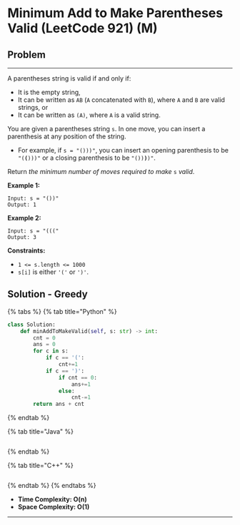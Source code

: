 # Minimum Add to Make Parentheses Valid (LeetCode 921) (M)

## Problem

****

A parentheses string is valid if and only if:

* It is the empty string,
* It can be written as `AB` (`A` concatenated with `B`), where `A` and `B` are valid strings, or
* It can be written as `(A)`, where `A` is a valid string.

You are given a parentheses string `s`. In one move, you can insert a parenthesis at any position of the string.

* For example, if `s = "()))"`, you can insert an opening parenthesis to be `"(`**`(`**`)))"` or a closing parenthesis to be `"())`**`)`**`)"`.

Return _the minimum number of moves required to make_ `s` _valid_.

&#x20;

**Example 1:**

```
Input: s = "())"
Output: 1
```

**Example 2:**

```
Input: s = "((("
Output: 3
```

&#x20;

**Constraints:**

* `1 <= s.length <= 1000`
* `s[i]` is either `'('` or `')'`.



## Solution - Greedy

{% tabs %}
{% tab title="Python" %}
```python
class Solution:
    def minAddToMakeValid(self, s: str) -> int:
        cnt = 0
        ans = 0
        for c in s:
            if c == '(':
                cnt+=1
            if c == ')':
                if cnt == 0:
                    ans+=1
                else:
                    cnt-=1
        return ans + cnt
```
{% endtab %}

{% tab title="Java" %}
```java
```
{% endtab %}

{% tab title="C++" %}
```cpp
```
{% endtab %}
{% endtabs %}

* **Time Complexity: O(n)**
* **Space Complexity: O(1)**

****
